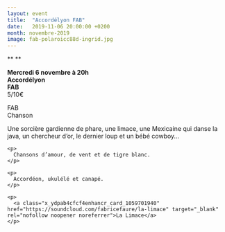 ```yaml
---
layout: event
title:  "Accordélyon FAB"
date:   2019-11-06 20:00:00 +0200
month: novembre-2019
image: fab-polaroicc88d-ingrid.jpg
---
```




**
**


**Mercredi 6 novembre à 20h**  
**Accordélyon**  
**FAB**  
5/10€

<div dir="ltr">
  FAB 
</div>

<div dir="ltr">
  Chanson
</div>

<div dir="ltr">
  <div>
    <p>
      Une sorcière gardienne de phare, une limace, une Mexicaine qui danse la java, un chercheur d’or, le dernier loup et un bébé cowboy… 
    </p>
    
    <p>
      Chansons d’amour, de vent et de tigre blanc. 
    </p>
    
    <p>
      Accordéon, ukulélé et canapé.
    </p>
    
    <p>
      <a class="x_ydpab4cfcf4enhancr_card_1059701940" href="https://soundcloud.com/fabricefaure/la-limace" target="_blank" rel="nofollow noopener noreferrer">La Limace</a>
    </p>
  </div>
</div>